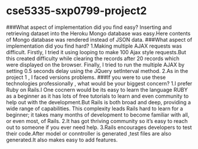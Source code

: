 # cse5335-sxp0799-project2
###What aspect of implementation did you find easy? 
Inserting and retrieving dataset into the Heroku Mongo database was easy.Here contents of Mongo database was rendered instead of JSON data.
###What aspect of implementation did you find hard?
1.Making multiple AJAX requests was difficult.
Firstly, I tried it using looping to make 100 Ajax style requests.But this created difficulty while clearing the records after 20 records which were displayed on the browser. 
Finally, I tried to run the multiple AJAX by setting 0.5 seconds delay using  the JQuery setInterval method.
2.As in the project 1 , I faced versions problems.
###If you were to use these technologies professionally , what would be your biggest concern?
1.I prefer Ruby on Rails.I One cocnern would be its easy to learn  the language RUBY as a beginner as it has lots of free tutorials to learn and even community to help out with the development.But Rails is both broad and deep, providing a wide range of capabilities. This complexity leads Rails hard to learn for a beginner; it takes many months of development to become familiar with all, or even most, of Rails.
2.It has got thriving community so it’s easy to reach out to someone if you ever need help.
3.Rails encourages developers to test their code.After model or conntroller is generated ,test files are also generated.It also makes easy to add features.
